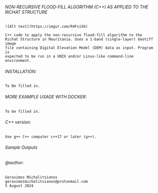 ###### NON-RECURSIVE FLOOD-FILL ALGORITHM (C++) AS APPLIED TO THE RICHAT STRUCTURE

    ![Alt text](https://imgur.com/R4Fsi56)

    C++ code to apply the non-recursive flood-fill algorithm to the
    Richat Structure in Mauritania. Uses a 1-band (single-layer) Geotiff image
    file containing Digital Elevation Model (DEM) data as input. Program is 
    expected to be run in a UNIX and/or Linux-like command-line environment.
   
###### INSTALLATION:

    To Be filled in.
       
###### MORE EXAMPLE USAGE WITH DOCKER:

    To be filled in.
      
###### C++ version:
     
    Use g++ C++ computer c++17 or later (g++). 
       
###### Sample Outputs
        

###### @author: 
    Gerasimos Michalitsianos
    gerasimosmichalitsianos@protonmail.com
    5 August 2024
